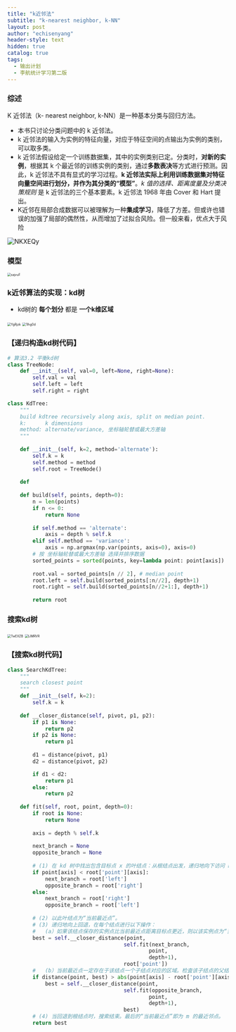 ```yaml
---
title: "k近邻法"
subtitle: "k-nearest neighbor, k-NN"
layout: post
author: "echisenyang"
header-style: text
hidden: true
catalog: true
tags:
  - 输出计划
  - 李航统计学习第二版
---
```




### 综述

K 近邻法（k- nearest neighbor, k-NN）是一种基本分类与回归方法。

- 本书只讨论分类问题中的 k 近邻法。
- k 近邻法的输入为实例的特征向量，对应于特征空间的点输出为实例的类别，可以取多类。
- k 近邻法假设给定一个训练数据集，其中的实例类别已定。分类时，**对新的实例**，根据其 k 个最近邻的训练实例的类别，通过**多数表决**等方式进行预测。因此，k 近邻法不具有显式的学习过程。**k 近邻法实际上利用训练数据集对特征向量空间进行划分，并作为其分类的“模型”**。*k 值的选择、距离度量及分类决策规则* 是 k 近邻法的三个基本要素。k 近邻法 1968 年由 Cover 和 Hart 提出。
- K近邻在局部合成数据可以被理解为一种**集成学习**，降低了方差。但或许也错误的加强了局部的偶然性，从而增加了过拟合风险。但一般来看，优点大于风险

![NKXEQy](https://gitee.com/echisenyang/GiteeForUpicUse/raw/master/uPic/NKXEQy.jpg)



### 模型

<img src="https://gitee.com/echisenyang/GiteeForUpicUse/raw/master/uPic/sajvuF.png" alt="sajvuF" style="zoom:50%;" />

### k近邻算法的实现：kd树

- kd树的 **每个划分** 都是 **一个k维区域**

<img src="https://gitee.com/echisenyang/GiteeForUpicUse/raw/master/uPic/YgRjzk.png" alt="YgRjzk" style="zoom:50%;" />

<img src="https://gitee.com/echisenyang/GiteeForUpicUse/raw/master/uPic/1Ihg0d.png" alt="1Ihg0d" style="zoom:50%;" />

### 【递归构造kd树代码】

```python
# 算法3.2 平衡kd树
class TreeNode:
    def __init__(self, val=0, left=None, right=None):
        self.val = val
        self.left = left
        self.right = right

class KdTree:
    """
    build kdtree recursively along axis, split on median point.
    k:      k dimensions
    method: alternate/variance, 坐标轴轮替或最大方差轴
    """
    
    def __init__(self, k=2, method='alternate'):
        self.k = k
        self.method = method
        self.root = TreeNode()
        
    def 
        
    def build(self, points, depth=0):
        n = len(points)
        if n <= 0:
            return None
        
        if self.method == 'alternate':
            axis = depth % self.k
        elif self.method == 'variance':
            axis = np.argmax(np.var(points, axis=0), axis=0)
        # 按 坐标轴轮替或最大方差轴 选择并排序数据
        sorted_points = sorted(points, key=lambda point: point[axis])
        
        root.val = sorted_points[n // 2], # median point
        root.left = self.build(sorted_points[:n//2], depth+1)
        root.right = self.build(sorted_points[n//2+1:], depth+1)
        
        return root
```





### 搜索kd树

<img src="https://gitee.com/echisenyang/GiteeForUpicUse/raw/master/uPic/TwEXZB.png" alt="TwEXZB" style="zoom:50%;" />

<img src="https://gitee.com/echisenyang/GiteeForUpicUse/raw/master/uPic/lJMRVR.png" alt="lJMRVR" style="zoom:50%;" />

### 【搜索kd树代码】

```python
class SearchKdTree:
    """
    search closest point
    """
    def __init__(self, k=2):
        self.k = k
        
    def __closer_distance(self, pivot, p1, p2):
        if p1 is None:
            return p2
        if p2 is None:
            return p1
        
        d1 = distance(pivot, p1)
        d2 = distance(pivot, p2)

        if d1 < d2:
            return p1
        else:
            return p2
    
    def fit(self, root, point, depth=0):
        if root is None:
            return None
        
        axis = depth % self.k
        
        next_branch = None
        opposite_branch = None
        
        # (1) 在 kd 树中找出包含目标点 x 的叶结点：从根结点出发，递归地向下访问 kd 树。若目标点当前维的坐标小于切分点的坐标，则移动到左子结点，否则移动到右子结点。直到子结点为叶结点为止。
        if point[axis] < root['point'][axis]:
            next_branch = root['left']
            opposite_branch = root['right']
        else:
            next_branch = root['right']
            opposite_branch = root['left']
            
        # (2) 以此叶结点为“当前最近点”。
        # (3) 递归地向上回退，在每个结点进行以下操作：
        # 	(a）如果该结点保存的实例点比当前最近点距离目标点更近，则以该实例点为“当前最近点”。
        best = self.__closer_distance(point,
                                     self.fit(next_branch,
                                             point,
                                             depth+1),
                                     root['point'])
        # 	(b）当前最近点一定存在于该结点一个子结点对应的区域。检査该子结点的父结点的另一子结点对应的区域是否有更近的点。
        if distance(point, best) > abs(point[axis] - root['point'][axis]):
            best = self.__closer_distance(point,
                                     self.fit(opposite_branch,
                                             point,
                                             depth+1),
                                     best)
        # (4) 当回退到根结点时，搜索结束。最后的“当前最近点”即为 m 的最近邻点。  
        return best
```

